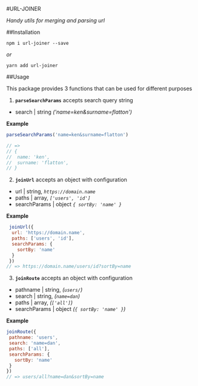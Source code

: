 #URL-JOINER

*Handy utils for merging and parsing url*

##Installation

~~~
npm i url-joiner --save
~~~

_or_

~~~
yarn add url-joiner
~~~

##Usage

This package provides 3 functions that can be used for different purposes

1. __`parseSearchParams`__ accepts search query string 
* search | string _('name=ken&surname=flatton')_
  
__Example__
```javascript
parseSearchParams('name=ken&surname=flatton')

// => 
// {
//  name: 'ken',
//  surname: 'flatton',
// }
```

2. __`joinUrl`__ accepts an object with configuration

* url | string, _`https://domain.name`_
* paths | array, _`['users', 'id']`_
* searchParams | object _`{ sortBy: 'name' }`_
 
__Example__
 
```javascript
 joinUrl({
  url: 'https://domain.name',
  paths: ['users', 'id'],
  searchParams: { 
    sortBy: 'name' 
  }
 })
// => https://domain.name/users/id?sortBy=name
```

3. __`joinRoute`__ accepts an object with configuration

* pathname | string, _(`users/`)_ 
* search | string, _(`name=dan`)_ 
* paths | array, _(`['all']`)_
* searchParams | object _(`{ sortBy: 'name' }`)_
 
 __Example__
 
 ```javascript
 joinRoute({
  pathname: 'users',
  search: 'name=dan',
  paths: ['all'],
  searchParams: { 
    sortBy: 'name' 
  }
 })
// => users/all?name=dan&sortBy=name
```

